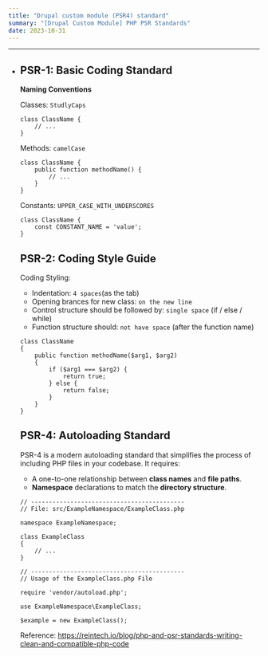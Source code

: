 ```yaml
---
title: "Drupal custom module (PSR4) standard"
summary: "[Drupal Custom Module] PHP PSR Standards"
date: 2023-10-31
---
```


---
- ## PSR-1: Basic Coding Standard

    **Naming Conventions**

    Classes: `StudlyCaps`

    ```
    class ClassName {
        // ...
    }
    ```

    Methods: `camelCase`

    ```
    class ClassName {
        public function methodName() {
            // ...
        }
    }
    ```

    Constants: `UPPER_CASE_WITH_UNDERSCORES`

    ```
    class ClassName {
        const CONSTANT_NAME = 'value';
    }
    ```

    ## PSR-2: Coding Style Guide

    Coding Styling:

    -   Indentation: `4 spaces`(as the tab)
    -   Opening brances for new class: `on the new line`
    -   Control structure should be followed by: `single space` (if / else / while)
    -   Function structure should: `not have space` (after the function name)

    ```
    class ClassName
    {
        public function methodName($arg1, $arg2)
        {
            if ($arg1 === $arg2) {
                return true;
            } else {
                return false;
            }
        }
    }
    ```

    ## PSR-4: Autoloading Standard

    PSR-4 is a modern autoloading standard that simplifies the process of including PHP files in your codebase. It requires:

    -   A one-to-one relationship between **class names** and **file paths**.
    -   **Namespace** declarations to match the **directory structure**.

    ```
    // -------------------------------------------
    // File: src/ExampleNamespace/ExampleClass.php
    
    namespace ExampleNamespace;
    
    class ExampleClass
    {
        // ...
    }
    
    // -------------------------------------------
    // Usage of the ExampleClass.php File
    
    require 'vendor/autoload.php';
    
    use ExampleNamespace\ExampleClass;
    
    $example = new ExampleClass();
    ```

    Reference: https://reintech.io/blog/php-and-psr-standards-writing-clean-and-compatible-php-code